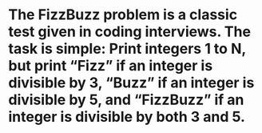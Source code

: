 # The FizzBuzz problem is a classic test given in coding interviews. The task is simple: Print integers 1 to N, but print “Fizz” if an integer is divisible by 3, “Buzz” if an integer is divisible by 5, and “FizzBuzz” if an integer is divisible by both 3 and 5.
